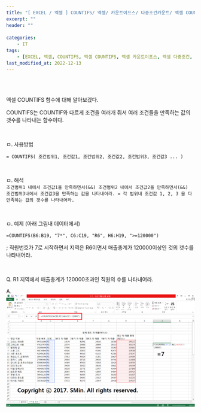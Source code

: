 ```yaml
---
title: "[ EXCEL / 엑셀 ] COUNTIFS/ 엑셀/ 카운트이프스/ 다중조건카운트/ 엑셀 COUNTIFS/ 엑셀 카운트함수/ 엑셀 카운트/"
excerpt: ""
header: ""

categories:
    - IT
tags:
    - [EXCEL, 엑셀, COUNTIFS, 엑셀 COUNTIFS, 엑셀 카운트이프스, 엑셀 다중조건, 엑셀 다중조건카운트]
last_modified_at: 2022-12-13
---
```

<br><br>


엑셀 COUNTIFS 함수에 대해 알아보겠다.

COUNTIFS는 COUNTIF와 다르게 조건을 여러개 줘서 여러 조건들을 만족하는 값의 갯수를 나타내는 함수이다.

<br>

ㅁ. 사용방법
```
= COUNTIFS( 조건범위1, 조건값1, 조건범위2, 조건값2, 조건범위3, 조건값3 ... ) 
```

<br>

ㅁ. 해석 <br>
``
조건범위1 내에서 조건값1을 만족하면서(&&) 조건범위2 내에서 조건값2을 만족하면서(&&) 조건범위3내에서 조건값3을 만족하는 값을 나타내어라. = 각 범위내 조건값 1, 2, 3 을 다 만족하는 값의 갯수를 나타내어라.
``

<br>

ㅁ. 예제 (아래 그림내 데이터에서)
```
=COUNTIFS(B6:B19, "7*", C6:C19, "R6", H6:H19, ">=120000")
```
; 직원번호가 7로 시작하면서 지역은 R6이면서 매출총계가 120000이상인 것의 갯수를 나타내어라.

<br>

Q. R1 지역에서 매출총계가 120000초과인 직원의 수를 나타내어라.

A.
![](/upload/excel/10_countIFS/00.png)
